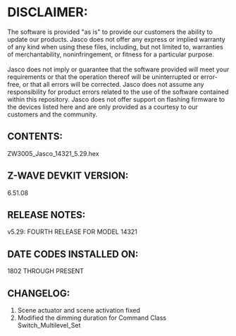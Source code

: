# DISCLAIMER:
The software is provided "as is" to provide our customers the ability to update our products. Jasco does not offer any express or implied warranty of any kind when using these files, including, but not limited to, warranties of merchantability, noninfringement, or fitness for a particular purpose.<br>
<br>
Jasco does not imply or guarantee that the software provided will meet your requirements or that the operation thereof will be uninterrupted or error-free, or that all errors will be corrected. Jasco does not assume any responsibility for product errors related to the use of the software contained within this repository. Jasco does not offer support on flashing firmware to the devices listed here and are only provided as a courtesy to our customers and the community.

## CONTENTS:
ZW3005_Jasco_14321_5.29.hex

## Z-WAVE DEVKIT VERSION:
6.51.08

## RELEASE NOTES:
v5.29: FOURTH RELEASE FOR MODEL 14321

## DATE CODES INSTALLED ON:
1802 THROUGH PRESENT

## CHANGELOG:
1. Scene actuator and scene activation fixed
2. Modified the dimming duration for Command Class Switch_Multilevel_Set